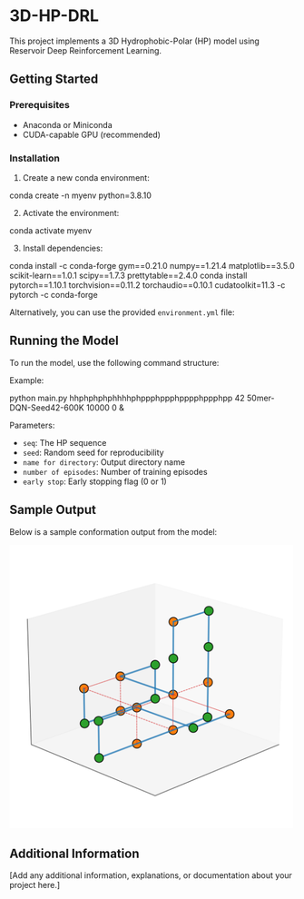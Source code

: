 # 3D-HP-DRL

This project implements a 3D Hydrophobic-Polar (HP) model using Reservoir Deep Reinforcement Learning.

## Getting Started

### Prerequisites

- Anaconda or Miniconda
- CUDA-capable GPU (recommended)

### Installation

1. Create a new conda environment:

conda create -n myenv python=3.8.10

2. Activate the environment:

conda activate myenv

3. Install dependencies:

conda install -c conda-forge gym==0.21.0 numpy==1.21.4 matplotlib==3.5.0 scikit-learn==1.0.1 scipy==1.7.3 prettytable==2.4.0
conda install pytorch==1.10.1 torchvision==0.11.2 torchaudio==0.10.1 cudatoolkit=11.3 -c pytorch -c conda-forge

Alternatively, you can use the provided `environment.yml` file:

## Running the Model

To run the model, use the following command structure:

Example:

python main.py hhphphphphhhhphppphppphpppphppphpp 42 50mer-DQN-Seed42-600K 10000 0 &


Parameters:
- `seq`: The HP sequence
- `seed`: Random seed for reproducibility
- `name for directory`: Output directory name
- `number of episodes`: Number of training episodes
- `early stop`: Early stopping flag (0 or 1)

## Sample Output

Below is a sample conformation output from the model:

<img src="./conformation.png" width="500">

## Additional Information

[Add any additional information, explanations, or documentation about your project here.]

